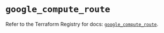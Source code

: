 # `google_compute_route`

Refer to the Terraform Registry for docs: [`google_compute_route`](https://registry.terraform.io/providers/hashicorp/google/5.18.0/docs/resources/compute_route).
